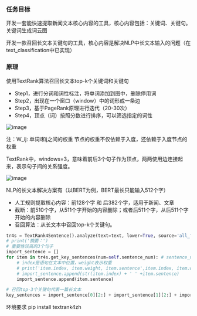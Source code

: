 ### 任务目标

开发一套能快速提取新闻文本核心内容的工具，核心内容包括：关键词、关键句。关键词生成词云图

开发一款召回长文本关键句的工具，核心内容是解决NLP中长文本输入的问题（在text_classification中已实现）

### 原理
使用TextRank算法召回长文本top-k个关键词和关键句

* Step1，进行分词和词性标注，将单词添加到图中，删除停用词
* Step2，出现在一个窗口（window）中的词形成一条边
* Step3，基于PageRank原理进行迭代（20-30次）
* Step4，顶点（词）按照分数进行排序，可以筛选指定的词性

![image](https://user-images.githubusercontent.com/68730894/115322192-0e3f0e80-a1b8-11eb-9919-a2bd6b5a5688.png)

注：W_ij: 单词i和j之间的权重
节点的权重不仅依赖于入度，还依赖于入度节点的权重

TextRank中，windows=3，意味着前后3个句子作为顶点，两两使用边连接起来，表示句子间的关系强度。

![image](https://user-images.githubusercontent.com/68730894/115322208-18f9a380-a1b8-11eb-9ece-5f84c22edf15.png)

NLP的长文本解决方案有（以BERT为例，BERT最长只能输入512个字）
* 人工规则提取核心内容：前128个字 和 后382个字，适用于新闻、文章
* 截断：前510个字，从511个字开始的内容删除；或者后511个字，从后511个字开始的内容删除
* 召回算法：从长文本中召回top-k个关键句。

```python 
tr4s = TextRank4Sentence().analyze(text=text, lower=True, source='all_filters')
# print('摘要：')
# 重要性较高的3个句子
import_sentence = []
for item in tr4s.get_key_sentences(num=self.sentence_num): # sentence_num是生成关键句的个数
    # index是语句在文本中位置，weight表示权重
    # print('item.index, item.weight, item.sentence',item.index, item.weight, item.sentence)
    # import_sentence.append(str(item.index) + ' ' +item.sentence)
    import_sentence.append(item.sentence)

# 召回top-3个关键句代表一篇长文本
key_sentences = import_sentence[0][2:] + import_sentence[1][2:] + import_sentence[2][2:]

```

环境要求
pip install textrank4zh
